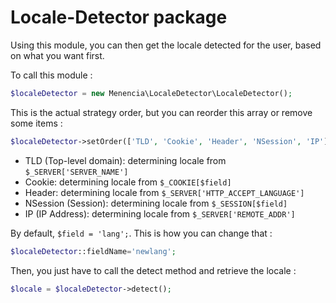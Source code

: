 # Locale-Detector package

Using this module, you can then get the locale detected for the user, based on what you want first.

To call this module :

```php
$localeDetector = new Menencia\LocaleDetector\LocaleDetector();
```

This is the actual strategy order, but you can reorder this array or remove some items :

```php
$localeDetector->setOrder(['TLD', 'Cookie', 'Header', 'NSession', 'IP']); // optional
```

* TLD (Top-level domain): determining locale from `$_SERVER['SERVER_NAME']`
* Cookie: determining locale from `$_COOKIE[$field]`
* Header: determining locale from `$_SERVER['HTTP_ACCEPT_LANGUAGE']`
* NSession (Session): determining locale from `$_SESSION[$field]`
* IP (IP Address): determining locale from `$_SERVER['REMOTE_ADDR']`

By default, `$field = 'lang';`. This is how you can change that :

```php
$localeDetector::fieldName='newlang';
```

Then, you just have to call the detect method and retrieve the locale :

```php
$locale = $localeDetector->detect();
```